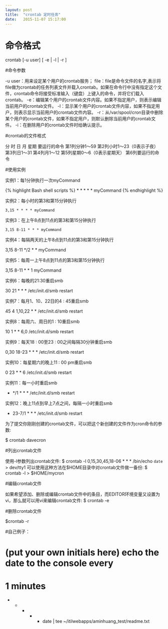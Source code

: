 ```yaml
---
layout: post
title:  "crontab 定时任务"
date:   2015-11-07 15:17:00
---
```


# 命令格式

crontab [-u user] [ -e | -l | -r ]



#命令参数

-u user：用来设定某个用户的crontab服务；
file：file是命令文件的名字,表示将file做为crontab的任务列表文件并载入crontab。如果在命令行中没有指定这个文件，crontab命令将接受标准输入（键盘）上键入的命令，并将它们载入crontab。
-e：编辑某个用户的crontab文件内容。如果不指定用户，则表示编辑当前用户的crontab文件。
-l：显示某个用户的crontab文件内容，如果不指定用户，则表示显示当前用户的crontab文件内容。
-r：从/var/spool/cron目录中删除某个用户的crontab文件，如果不指定用户，则默认删除当前用户的crontab文件。
-i：在删除用户的crontab文件时给确认提示。


#crontab的文件格式

分 时 日 月 星期 要运行的命令
第1列分钟1～59
第2列小时1～23（0表示子夜）
第3列日1～31
第4列月1～12
第5列星期0～6（0表示星期天）
第6列要运行的命令

#使用实例

实例1：每1分钟执行一次myCommand

{% highlight Bash shell scripts %}
    * * * * * myCommand
{% endhighlight %}

实例2：每小时的第3和第15分钟执行

    3,15 * * * * myCommand


实例3：在上午8点到11点的第3和第15分钟执行
```
3,15 8-11 * * * myCommand
```

实例4：每隔两天的上午8点到11点的第3和第15分钟执行

3,15 8-11 */2  *  * myCommand


实例5：每周一上午8点到11点的第3和第15分钟执行

3,15 8-11 * * 1 myCommand


实例6：每晚的21:30重启smb

30 21 * * * /etc/init.d/smb restart


实例7：每月1、10、22日的4 : 45重启smb

45 4 1,10,22 * * /etc/init.d/smb restart


实例8：每周六、周日的1 : 10重启smb

10 1 * * 6,0 /etc/init.d/smb restart


实例9：每天18 : 00至23 : 00之间每隔30分钟重启smb

0,30 18-23 * * * /etc/init.d/smb restart


实例10：每星期六的晚上11 : 00 pm重启smb

0 23 * * 6 /etc/init.d/smb restart


实例11：每一小时重启smb

* */1 * * * /etc/init.d/smb restart


实例12：晚上11点到早上7点之间，每隔一小时重启smb

* 23-7/1 * * * /etc/init.d/smb restart


为了提交你刚刚创建的crontab文件，可以把这个新创建的文件作为cron命令的参数:

$ crontab davecron


#列出crontab文件

使用-l参数列出crontab文件:
$ crontab -l
0,15,30,45,18-06 * * * /bin/echo `date` > dev/tty1
可以使用这种方法在$HOME目录中对crontab文件做一备份:
$ crontab -l > $HOME/mycron


#编辑crontab文件

如果希望添加、删除或编辑crontab文件中的条目，而EDITOR环境变量又设置为vi，那么就可以用vi来编辑crontab文件:
$ crontab -e


#删除crontab文件

$crontab -r



#自己例子：

# (put your own initials here) echo the date to the console every
# 1 minutes
* * * * * date | tee ~/itilwebapps/aminhuang_test/readme.txt
